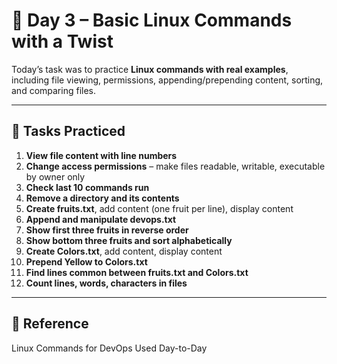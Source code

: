 # 📅 Day 3 – Basic Linux Commands with a Twist

Today’s task was to practice **Linux commands with real examples**, including file viewing, permissions, appending/prepending content, sorting, and comparing files.

---

## 🔹 Tasks Practiced

1. **View file content with line numbers**  
2. **Change access permissions** – make files readable, writable, executable by owner only  
3. **Check last 10 commands run**  
4. **Remove a directory and its contents**  
5. **Create fruits.txt**, add content (one fruit per line), display content  
6. **Append and manipulate devops.txt**  
7. **Show first three fruits in reverse order**  
8. **Show bottom three fruits and sort alphabetically**  
9. **Create Colors.txt**, add content, display content  
10. **Prepend Yellow to Colors.txt**  
11. **Find lines common between fruits.txt and Colors.txt**  
12. **Count lines, words, characters in files**

---

## 🔹 Reference
Linux Commands for DevOps Used Day-to-Day


